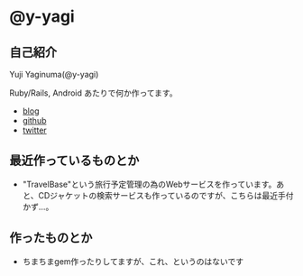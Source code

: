 # @y-yagi

## 自己紹介

Yuji Yaginuma(@y-yagi)

Ruby/Rails, Android あたりで何か作ってます。

- [blog](http://y-yagi.tumblr.com/)
- [github](https://github.com/y-yagi)
- [twitter](https://twitter.com/y_yagi)

## 最近作っているものとか

- "TravelBase"という旅行予定管理の為のWebサービスを作っています。あと、CDジャケットの検索サービスも作っているのですが、こちらは最近手付かず…。

## 作ったものとか

- ちまちまgem作ったりしてますが、これ、というのはないです
